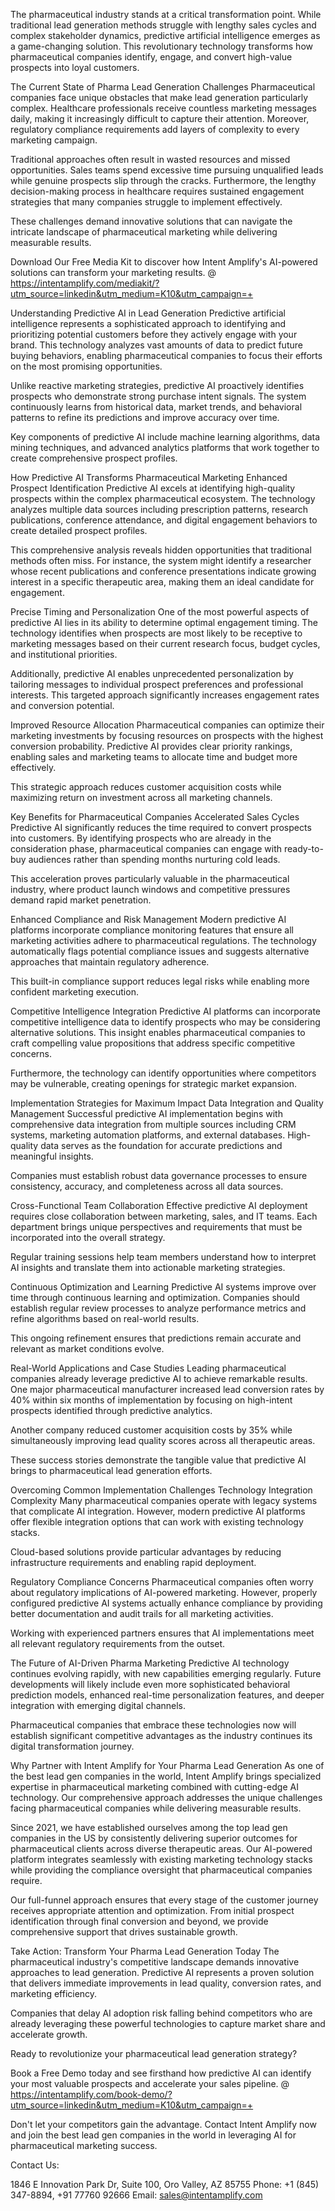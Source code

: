 The pharmaceutical industry stands at a critical transformation point. While traditional lead generation methods struggle with lengthy sales cycles and complex stakeholder dynamics, predictive artificial intelligence emerges as a game-changing solution. This revolutionary technology transforms how pharmaceutical companies identify, engage, and convert high-value prospects into loyal customers.

The Current State of Pharma Lead Generation Challenges
Pharmaceutical companies face unique obstacles that make lead generation particularly complex. Healthcare professionals receive countless marketing messages daily, making it increasingly difficult to capture their attention. Moreover, regulatory compliance requirements add layers of complexity to every marketing campaign.

Traditional approaches often result in wasted resources and missed opportunities. Sales teams spend excessive time pursuing unqualified leads while genuine prospects slip through the cracks. Furthermore, the lengthy decision-making process in healthcare requires sustained engagement strategies that many companies struggle to implement effectively.

These challenges demand innovative solutions that can navigate the intricate landscape of pharmaceutical marketing while delivering measurable results.

Download Our Free Media Kit to discover how Intent Amplify's AI-powered solutions can transform your marketing results. @ https://intentamplify.com/mediakit/?utm_source=linkedin&utm_medium=K10&utm_campaign=+

Understanding Predictive AI in Lead Generation
Predictive artificial intelligence represents a sophisticated approach to identifying and prioritizing potential customers before they actively engage with your brand. This technology analyzes vast amounts of data to predict future buying behaviors, enabling pharmaceutical companies to focus their efforts on the most promising opportunities.

Unlike reactive marketing strategies, predictive AI proactively identifies prospects who demonstrate strong purchase intent signals. The system continuously learns from historical data, market trends, and behavioral patterns to refine its predictions and improve accuracy over time.

Key components of predictive AI include machine learning algorithms, data mining techniques, and advanced analytics platforms that work together to create comprehensive prospect profiles.

How Predictive AI Transforms Pharmaceutical Marketing
Enhanced Prospect Identification
Predictive AI excels at identifying high-quality prospects within the complex pharmaceutical ecosystem. The technology analyzes multiple data sources including prescription patterns, research publications, conference attendance, and digital engagement behaviors to create detailed prospect profiles.

This comprehensive analysis reveals hidden opportunities that traditional methods often miss. For instance, the system might identify a researcher whose recent publications and conference presentations indicate growing interest in a specific therapeutic area, making them an ideal candidate for engagement.

Precise Timing and Personalization
One of the most powerful aspects of predictive AI lies in its ability to determine optimal engagement timing. The technology identifies when prospects are most likely to be receptive to marketing messages based on their current research focus, budget cycles, and institutional priorities.

Additionally, predictive AI enables unprecedented personalization by tailoring messages to individual prospect preferences and professional interests. This targeted approach significantly increases engagement rates and conversion potential.

Improved Resource Allocation
Pharmaceutical companies can optimize their marketing investments by focusing resources on prospects with the highest conversion probability. Predictive AI provides clear priority rankings, enabling sales and marketing teams to allocate time and budget more effectively.

This strategic approach reduces customer acquisition costs while maximizing return on investment across all marketing channels.

Key Benefits for Pharmaceutical Companies
Accelerated Sales Cycles
Predictive AI significantly reduces the time required to convert prospects into customers. By identifying prospects who are already in the consideration phase, pharmaceutical companies can engage with ready-to-buy audiences rather than spending months nurturing cold leads.

This acceleration proves particularly valuable in the pharmaceutical industry, where product launch windows and competitive pressures demand rapid market penetration.

Enhanced Compliance and Risk Management
Modern predictive AI platforms incorporate compliance monitoring features that ensure all marketing activities adhere to pharmaceutical regulations. The technology automatically flags potential compliance issues and suggests alternative approaches that maintain regulatory adherence.

This built-in compliance support reduces legal risks while enabling more confident marketing execution.

Competitive Intelligence Integration
Predictive AI platforms can incorporate competitive intelligence data to identify prospects who may be considering alternative solutions. This insight enables pharmaceutical companies to craft compelling value propositions that address specific competitive concerns.

Furthermore, the technology can identify opportunities where competitors may be vulnerable, creating openings for strategic market expansion.

Implementation Strategies for Maximum Impact
Data Integration and Quality Management
Successful predictive AI implementation begins with comprehensive data integration from multiple sources including CRM systems, marketing automation platforms, and external databases. High-quality data serves as the foundation for accurate predictions and meaningful insights.

Companies must establish robust data governance processes to ensure consistency, accuracy, and completeness across all data sources.

Cross-Functional Team Collaboration
Effective predictive AI deployment requires close collaboration between marketing, sales, and IT teams. Each department brings unique perspectives and requirements that must be incorporated into the overall strategy.

Regular training sessions help team members understand how to interpret AI insights and translate them into actionable marketing strategies.

Continuous Optimization and Learning
Predictive AI systems improve over time through continuous learning and optimization. Companies should establish regular review processes to analyze performance metrics and refine algorithms based on real-world results.

This ongoing refinement ensures that predictions remain accurate and relevant as market conditions evolve.

Real-World Applications and Case Studies
Leading pharmaceutical companies already leverage predictive AI to achieve remarkable results. One major pharmaceutical manufacturer increased lead conversion rates by 40% within six months of implementation by focusing on high-intent prospects identified through predictive analytics.

Another company reduced customer acquisition costs by 35% while simultaneously improving lead quality scores across all therapeutic areas.

These success stories demonstrate the tangible value that predictive AI brings to pharmaceutical lead generation efforts.

Overcoming Common Implementation Challenges
Technology Integration Complexity
Many pharmaceutical companies operate with legacy systems that complicate AI integration. However, modern predictive AI platforms offer flexible integration options that can work with existing technology stacks.

Cloud-based solutions provide particular advantages by reducing infrastructure requirements and enabling rapid deployment.

Regulatory Compliance Concerns
Pharmaceutical companies often worry about regulatory implications of AI-powered marketing. However, properly configured predictive AI systems actually enhance compliance by providing better documentation and audit trails for all marketing activities.

Working with experienced partners ensures that AI implementations meet all relevant regulatory requirements from the outset.

The Future of AI-Driven Pharma Marketing
Predictive AI technology continues evolving rapidly, with new capabilities emerging regularly. Future developments will likely include even more sophisticated behavioral prediction models, enhanced real-time personalization features, and deeper integration with emerging digital channels.

Pharmaceutical companies that embrace these technologies now will establish significant competitive advantages as the industry continues its digital transformation journey.

Why Partner with Intent Amplify for Your Pharma Lead Generation
As one of the best lead gen companies in the world, Intent Amplify brings specialized expertise in pharmaceutical marketing combined with cutting-edge AI technology. Our comprehensive approach addresses the unique challenges facing pharmaceutical companies while delivering measurable results.

Since 2021, we have established ourselves among the top lead gen companies in the US by consistently delivering superior outcomes for pharmaceutical clients across diverse therapeutic areas. Our AI-powered platform integrates seamlessly with existing marketing technology stacks while providing the compliance oversight that pharmaceutical companies require.

Our full-funnel approach ensures that every stage of the customer journey receives appropriate attention and optimization. From initial prospect identification through final conversion and beyond, we provide comprehensive support that drives sustainable growth.

Take Action: Transform Your Pharma Lead Generation Today
The pharmaceutical industry's competitive landscape demands innovative approaches to lead generation. Predictive AI represents a proven solution that delivers immediate improvements in lead quality, conversion rates, and marketing efficiency.

Companies that delay AI adoption risk falling behind competitors who are already leveraging these powerful technologies to capture market share and accelerate growth.

Ready to revolutionize your pharmaceutical lead generation strategy?

Book a Free Demo today and see firsthand how predictive AI can identify your most valuable prospects and accelerate your sales pipeline. @ https://intentamplify.com/book-demo/?utm_source=linkedin&utm_medium=K10&utm_campaign=+

Don't let your competitors gain the advantage. Contact Intent Amplify now and join the best lead gen companies in the world in leveraging AI for pharmaceutical marketing success.


Contact Us:

1846 E Innovation Park Dr,
Suite 100, Oro Valley, AZ 85755
Phone: +1 (845) 347-8894, +91 77760 92666
Email: sales@intentamplify.com
